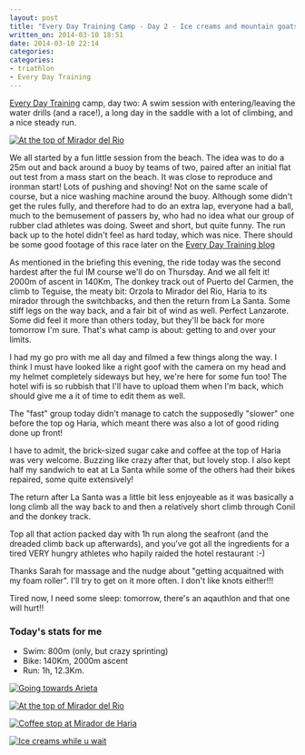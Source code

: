 ```yaml
---
layout: post
title: "Every Day Training Camp - Day 2 - Ice creams and mountain goats"
written_on: 2014-03-10 18:51
date: 2014-03-10 22:14
categories:
categories:
- triathlon
- Every Day Training
---
```

<a href="http://www.everydaytraining.org.uk/" title="EDT Camp day two">Every Day Training</a> camp, day two:
A swim session with entering/leaving the water drills (and a race!), a long day in the saddle with a lot of climbing, and a nice steady run.

<p class="attachement"><a href="{{ "mirador_del_rio.jpg" | image_path | cdn }}" title="At the top of Mirador del Rio" rel="lightbox[20140310]"><img src="{{ "mirador_del_rio_r300.jpg" | image_path | cdn }}" alt="At the top of Mirador del Rio" /></a></p>

<!--more-->

We all started by a fun little session from the beach. The idea was to do a 25m out and back around a buoy by teams of two, paired after an initial flat out test from a mass start on the beach. It was close to reproduce and ironman start! Lots of pushing and shoving! Not on the same scale of course, but a nice washing machine around the buoy.
Although some didn't get the rules fully, and therefore had to do an extra lap, everyone had a ball, much to the bemusement of passers by, who had no idea what our group of rubber clad athletes was doing. Sweet and short, but quite funny. The run back up to the hotel didn't feel as hard today, which was nice. There should be some good footage of this race later on the [Every Day Training blog](http://www.everydaytraining.org.uk/)

As mentioned in the briefing this evening, the ride today was the second hardest after the ful IM course we'll do on Thursday. And we all felt it! 2000m of ascent in 140Km, The donkey track out of Puerto del Carmen, the climb to Teguise, the meaty bit: Orzola to Mirador del Rio, Haria to its mirador through the switchbacks, and then the return from La Santa. Some stiff legs on the way back, and a fair bit of wind as well. Perfect Lanzarote. Some did feel it more than others today, but they'll be back for more tomorrow I'm sure. That's what camp is about: getting to and over your limits.

I had my go pro with me all day and filmed a few things along the way. I think I must have looked like a right goof with the camera on my head and my helmet completely sideways but hey, we're here for some fun too!
The hotel wifi is so rubbish that I'll have to upload them when I'm back, which should give me a it of time to edit them as well.

The "fast" group today didn't manage to catch the supposedly "slower" one before the top og Haria, which meant there was also a lot of good riding done up front!

I have to admit, the brick-sized sugar cake and coffee at the top of Haria was very welcome. Buzzing like crazy after that, but lovely stop. I also kept half my sandwich to eat at La Santa while some of the others had their bikes repaired, some quite extensively!

The return after La Santa was a little bit less enjoyeable as it was basically a long climb all the way back to and then a relatively short climb through Conil and the donkey track.

Top all that action packed day with 1h run along the seafront (and the dreaded climb back up afterwards), and you've got all the ingredients for a tired VERY hungry athletes who hapily raided the hotel restaurant :-)

Thanks Sarah for massage and the nudge about "getting acquaitned with my foam roller". I'll try to get on it more often. I don't like knots either!!!

Tired now, I need some sleep: tomorrow, there's an aqauthlon and that one will hurt!!

<h3>Today's stats for me</h3>

* Swim: 800m (only, but crazy sprinting)
* Bike: 140Km, 2000m ascent
* Run: 1h, 12.3Km.

<div class="gallery">
    <dl class='gallery-item'>
        <dt class='gallery-icon attachement'>
            <a href="{{ "to_arieta.jpg" | image_path | cdn }}" title="Going towards Arieta" rel="lightbox[20140310]"><img src="{{ "to_arieta_r300.jpg" | image_path | cdn }}" alt="Going towards Arieta" /></a>
        </dt>
    </dl>
    <dl class='gallery-item'>
        <dt class='gallery-icon attachement'>
            <a href="{{ "mirador_del_rio.jpg" | image_path | cdn }}" title="At the top of Mirador del Rio" rel="lightbox[20140310]"><img src="{{ "mirador_del_rio_r300.jpg" | image_path | cdn }}" alt="At the top of Mirador del Rio" /></a>
        </dt>
    </dl>
    <dl class='gallery-item'>
        <dt class='gallery-icon attachement'>
            <a href="{{ "coffee_stop_haria.jpg" | image_path | cdn }}" title="Coffee stop at Mirador de Haria" rel="lightbox[20140310]"><img src="{{ "coffee_stop_haria_r300.jpg" | image_path | cdn }}" alt="Coffee stop at Mirador de Haria" /></a>
        </dt>
    </dl>
    <dl class='gallery-item'>
        <dt class='gallery-icon attachement'>
            <a href="{{ "ice_creams_while_u_wait.jpg" | image_path | cdn }}" title="Ice creams while u wait" rel="lightbox[20140310]"><img src="{{ "ice_creams_while_u_wait_r300.jpg" | image_path | cdn }}" alt="Ice creams while u wait" /></a>
        </dt>
    </dl>
</div>
